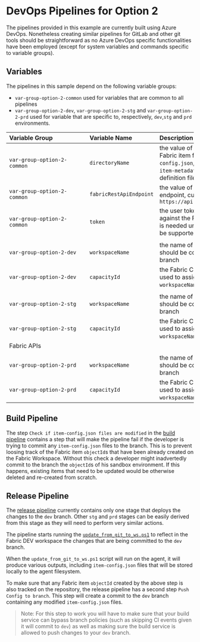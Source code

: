 # DevOps Pipelines for Option 2

The pipelines provided in this example are currently built using Azure DevOps. 
Nonetheless creating similar pipelines for GitLab and other git tools should be 
straightforward as no Azure DevOps specific functionalities have been employed (except 
for system variables and commands specific to variable groups).

## Variables

The pipelines in this sample depend on the following variable groups:
- `var-group-option-2-common` used for variables that are common to all pipelines
- `var-group-option-2-dev`, `var-group-option-2-stg` and `var-group-option-2-prd` 
used for variable that are specific to, respectively, `dev`,`stg` and `prd` environments.

|<div style="width:200px">**Variable Group**</div>|**Variable Name**|**Description**|
|:---|:---|:---|
|`var-group-option-2-common`|`directoryName`| the value of the directory where Fabric item files (such as `item-config.json`, `item-definition.json`, `item-metadata.json`, and item specific definition files) will be stored|
|`var-group-option-2-common`|`fabricRestApiEndpoint`| the value of the Fabric REST API endpoint, currently `https://api.fabric.microsoft.com/v1`|
|`var-group-option-2-common`|`token`| the user token used to authenticate against the Fabric API endpoint. This is needed until Service Principals will be supported by the Fabric APIs|
||||
|`var-group-option-2-dev`|`workspaceName`| the name of the workspace that should be connected to the `dev` branch|
|`var-group-option-2-dev`|`capacityId`| the Fabric Capacity Id that will be used to assign the workspace `workspaceName` in case of creation|
||||
|`var-group-option-2-stg`|`workspaceName`| the name of the workspace that should be connected to the `stg` branch|
|`var-group-option-2-stg`|`capacityId`| the Fabric Capacity Id that will be used to assign the workspace `workspaceName` in case of creation|
Fabric APIs|
||||
|`var-group-option-2-prd`|`workspaceName`| the name of the workspace that should be connected to the `prd` branch|
|`var-group-option-2-prd`|`capacityId`| the Fabric Capacity Id that will be used to assign the workspace `workspaceName` in case of creation|


## Build Pipeline

The step `Check if item-config.json files are modified` in the [build pipeline](ci.yaml) 
contains a step that will make the pipeline fail if the developer is trying to commit any 
`item-config.json` files to the branch. This is to prevent loosing track of the Fabric 
item `objectId`s that have been already created on the Fabric Workspace. Without this 
check a developer might inadvertedly commit to the branch the `objectId`s of his sandbox 
environment. If this happens, existing items that need to be updated would be otherwise 
deleted and re-created from scratch.

## Release Pipeline

The [release pipeline](release_pipeline_option2.yml) currently contains only one stage 
that deploys the changes to the `dev` branch. Other `stg` and `prd` stages can be easily
derived from this stage as they will need to perform very similar actions.

The pipeline starts running the [`update_from_git_to_ws.ps1`](../../src/option_2/update_from_git_to_ws.ps1) 
to reflect in the Fabric DEV workspace the changes that are being committed to the 
`dev` branch.

When the `update_from_git_to_ws.ps1` script will run on the agent, it will produce 
various outputs, including `item-config.json` files that will be stored locally to the 
agent filesystem.

To make sure that any Fabric item `objectId` created by the above step is also tracked 
on the repository, the release pipeline has a second step `Push Config to branch`. This 
step will create a commit to the `dev` branch containing any modified `item-config.json` 
files. 
> Note: For this step to work you will have to make sure that your build 
service can bypass branch policies (such as skipping CI events given it will commit to 
`dev`) as well as making sure the build service is allowed to push changes to your `dev` 
branch.